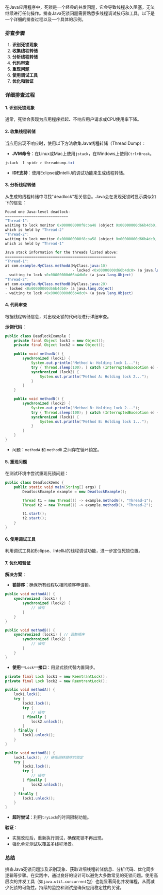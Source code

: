 在Java应用程序中，死锁是一个经典的并发问题，它会导致线程永久阻塞，无法继续进行任何操作。排查Java死锁问题需要熟悉多线程调试技巧和工具。以下是一个详细的排查过程以及一个具体的示例。

### 排查步骤
1. **识别死锁现象**
2. **收集线程转储**
3. **分析线程转储**
4. **代码审查**
5. **重现问题**
6. **使用调试工具**
7. **优化和验证**

### 详细排查过程
#### 1. 识别死锁现象
通常，死锁会表现为应用程序挂起、不响应用户请求或CPU使用率下降。

#### 2. 收集线程转储
当应用出现不响应时，使用以下方法收集Java线程转储（Thread Dump）：

+ **JVM命令**：在Linux或Mac上使用`jstack`，在Windows上使用`Ctrl+Break`。

```java
jstack -l <pid> > threaddump.txt
```

+ **IDE支持**：使用Eclipse或IntelliJ的调试功能来生成线程转储。

#### 3. 分析线程转储
从生成的线程转储中寻找"deadlock"相关信息。Java会在发现死锁时显示类似如下的信息：

```java
Found one Java-level deadlock:  
=============================  
"Thread-1":  
waiting to lock monitor 0x000000000f8cba48 (object 0x00000000d66b4db0, a java.lang.Object),  
which is held by "Thread-2"  
"Thread-2":  
waiting to lock monitor 0x000000000f8cba58 (object 0x00000000d66b4dc0, a java.lang.Object),  
which is held by "Thread-1"  

Java stack information for the threads listed above:  
===================================================  
"Thread-1":  
at com.example.MyClass.methodA(MyClass.java:10)  
                               - locked <0x00000000d66b4dc0> (a java.lang.Object)  
- waiting to lock <0x00000000d66b4db0> (a java.lang.Object)  
"Thread-2":  
at com.example.MyClass.methodB(MyClass.java:20)  
- locked <0x00000000d66b4db0> (a java.lang.Object)  
- waiting to lock <0x00000000d66b4dc0> (a java.lang.Object)
```

#### 4. 代码审查
根据线程转储信息，对出现死锁的代码段进行详细审查。

**示例代码**：

```java
public class DeadlockExample {  
    private final Object lock1 = new Object();  
    private final Object lock2 = new Object();  

    public void methodA() {  
        synchronized (lock1) {  
            System.out.println("Method A: Holding lock 1...");  
            try { Thread.sleep(100); } catch (InterruptedException e) {}  
            synchronized (lock2) {  
                System.out.println("Method A: Holding lock 2...");  
            }  
        }  
    }  

    public void methodB() {  
        synchronized (lock2) {  
            System.out.println("Method B: Holding lock 2...");  
            try { Thread.sleep(100); } catch (InterruptedException e) {}  
            synchronized (lock1) {  
                System.out.println("Method B: Holding lock 1...");  
            }  
        }  
    }  
}
```

+ 问题：`methodA` 和 `methodB` 之间存在循环锁定。

#### 5. 重现问题
在测试环境中尝试重现死锁问题：

```java
public class DeadlockDemo {  
    public static void main(String[] args) {  
        DeadlockExample example = new DeadlockExample();  

        Thread t1 = new Thread(() -> example.methodA(), "Thread-1");  
        Thread t2 = new Thread(() -> example.methodB(), "Thread-2");  

        t1.start();  
        t2.start();  
    }  
}
```

#### 6. 使用调试工具
利用调试工具如Eclipse、IntelliJ的线程调试功能，进一步定位死锁位置。

#### 7. 优化和验证
**解决方案**：

+ **锁排序**：确保所有线程以相同顺序申请锁。

```java
public void methodA() {  
    synchronized (lock1) {  
        synchronized (lock2) {  
            // 操作  
        }  
    }  
}  

public void methodB() {  
    synchronized (lock1) { // 调整顺序  
        synchronized (lock2) {  
            // 操作  
        }  
    }  
}
```

+ **使用**`**Lock**`**接口**：用显式锁代替内置同步。

```java
private final Lock lock1 = new ReentrantLock();  
private final Lock lock2 = new ReentrantLock();  

public void methodA() {  
    lock1.lock();  
    try {  
        lock2.lock();  
        try {  
            // 操作  
        } finally {  
            lock2.unlock();  
        }  
    } finally {  
        lock1.unlock();  
    }  
}  

public void methodB() {  
    lock1.lock(); // 确保同样顺序的锁定  
    try {  
        lock2.lock();  
        try {  
            // 操作  
        } finally {  
            lock2.unlock();  
        }  
    } finally {  
        lock1.unlock();  
    }  
}
```

+ **超时尝试**：利用`tryLock`的时间限制功能。

**验证**：

+ 实施改动后，重新执行测试，确保死锁不再出现。
+ 强化单元测试以覆盖多线程场景。

### 总结
排查Java死锁问题涉及识别现象、获取详细线程转储信息、分析代码、优化同步逻辑等步骤。在实践中，通过良好的设计可以避免大多数常见的死锁问题。使用高层次的并发工具（如`java.util.concurrent`包）也能显著简化并发编程，从而减少死锁的可能性。持续的监控和测试是确保应用稳定性的关键。

